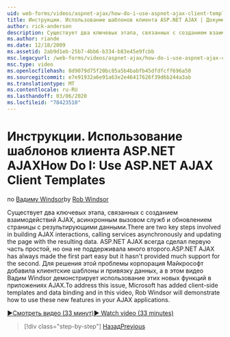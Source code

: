 ```yaml
---
uid: web-forms/videos/aspnet-ajax/how-do-i-use-aspnet-ajax-client-templates
title: Инструкции. Использование шаблонов клиента ASP.NET AJAX | Документация Майкрософт
author: rick-anderson
description: Существует два ключевых этапа, связанных с созданием взаимодействий AJAX, асинхронным вызовом служб и обновлением страницы с результирующими данными. ASP.NET AJAX h...
ms.author: riande
ms.date: 12/18/2009
ms.assetid: 2ab9d1eb-25b7-4bb6-b334-b83e45e9fcbb
msc.legacyurl: /web-forms/videos/aspnet-ajax/how-do-i-use-aspnet-ajax-client-templates
msc.type: video
ms.openlocfilehash: 8d9079d75f20bc85a5b4babfb45dfdfcff696a50
ms.sourcegitcommit: e7e91932a6e91a63e2e46417626f39d6b244a3ab
ms.translationtype: MT
ms.contentlocale: ru-RU
ms.lasthandoff: 03/06/2020
ms.locfileid: "78423510"
---
```

# <a name="how-do-i-use-aspnet-ajax-client-templates"></a><span data-ttu-id="771f3-104">Инструкции. Использование шаблонов клиента ASP.NET AJAX</span><span class="sxs-lookup"><span data-stu-id="771f3-104">How Do I: Use ASP.NET AJAX Client Templates</span></span>

<span data-ttu-id="771f3-105">по [Вадиму Windsor](https://twitter.com/robwindsor)</span><span class="sxs-lookup"><span data-stu-id="771f3-105">by [Rob Windsor](https://twitter.com/robwindsor)</span></span>

<span data-ttu-id="771f3-106">Существует два ключевых этапа, связанных с созданием взаимодействий AJAX, асинхронным вызовом служб и обновлением страницы с результирующими данными.</span><span class="sxs-lookup"><span data-stu-id="771f3-106">There are two key steps involved in building AJAX interactions, calling services asynchronously and updating the page with the resulting data.</span></span> <span data-ttu-id="771f3-107">ASP.NET AJAX всегда сделал первую часть простой, но она не поддерживала много второго.</span><span class="sxs-lookup"><span data-stu-id="771f3-107">ASP.NET AJAX has always made the first part easy but it hasn't provided much support for the second.</span></span> <span data-ttu-id="771f3-108">Для решения этой проблемы корпорация Майкрософт добавила клиентские шаблоны и привязку данных, а в этом видео Вадим Windsor демонстрирует использование этих новых функций в приложениях AJAX.</span><span class="sxs-lookup"><span data-stu-id="771f3-108">To address this issue, Microsoft has added client-side templates and data binding and in this video, Rob Windsor will demonstrate how to use these new features in your AJAX applications.</span></span>

[<span data-ttu-id="771f3-109">&#9654;Смотреть видео (33 минут)</span><span class="sxs-lookup"><span data-stu-id="771f3-109">&#9654; Watch video (33 minutes)</span></span>](https://channel9.msdn.com/Blogs/ASP-NET-Site-Videos/how-do-i-use-aspnet-ajax-client-templates)

> [!div class="step-by-step"]
> [<span data-ttu-id="771f3-110">Назад</span><span class="sxs-lookup"><span data-stu-id="771f3-110">Previous</span></span>](how-do-i-customize-error-handling-for-the-aspnet-ajax-updatepanel.md)
